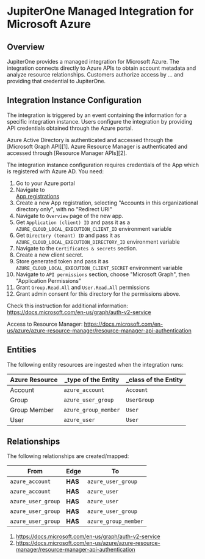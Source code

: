 # JupiterOne Managed Integration for Microsoft Azure

## Overview

JupiterOne provides a managed integration for Microsoft Azure. The integration
connects directly to Azure APIs to obtain account metadata and analyze resource
relationships. Customers authorize access by ... and providing that credential
to JupiterOne.

## Integration Instance Configuration

The integration is triggered by an event containing the information for a
specific integration instance. Users configure the integration by providing API
credentials obtained through the Azure portal.

Azure Active Directory is authenticated and accessed through the [Microsoft
Graph API][1]. Azure Resource Manager is authenticated and accessed through
[Resource Manager APIs][2].

The integration instance configuration requires credentials of the App which is
registered with Azure AD. You need:

1. Go to your Azure portal
2. Navigate to  
   [App registrations](https://portal.azure.com/#blade/Microsoft_AAD_IAM/ActiveDirectoryMenuBlade/RegisteredAppsPreview)
3. Create a new App registration, selecting "Accounts in this organizational
   directory only", with no "Redirect URI"
4. Navigate to `Overview` page of the new app.
5. Get `Application (client) ID` and pass it as a
   `AZURE_CLOUD_LOCAL_EXECUTION_CLIENT_ID` environment variable
6. Get `Directory (tenant) ID` and pass it as
   `AZURE_CLOUD_LOCAL_EXECUTION_DIRECTORY_ID` environment variable
7. Navigate to the `Certificates & secrets` section.
8. Create a new client secret.
9. Store generated token and pass it as
   `AZURE_CLOUD_LOCAL_EXECUTION_CLIENT_SECRET` environment variable
10. Navigate to `API permissions` section, choose "Microsoft Graph", then
    "Application Permissions"
11. Grant `Group.Read.All` and `User.Read.All` permissions
12. Grant admin consent for this directory for the permissions above.

Check this instruction for additional information:
https://docs.microsoft.com/en-us/graph/auth-v2-service

Access to Resource Manager:
https://docs.microsoft.com/en-us/azure/azure-resource-manager/resource-manager-api-authentication

## Entities

The following entity resources are ingested when the integration runs:

| Azure Resource | \_type of the Entity | \_class of the Entity |
| -------------- | -------------------- | --------------------- |
| Account        | `azure_account`      | `Account`             |
| Group          | `azure_user_group`   | `UserGroup`           |
| Group Member   | `azure_group_member` | `User`                |
| User           | `azure_user`         | `User`                |

## Relationships

The following relationships are created/mapped:

| From               | Edge    | To                   |
| ------------------ | ------- | -------------------- |
| `azure_account`    | **HAS** | `azure_user_group`   |
| `azure_account`    | **HAS** | `azure_user`         |
| `azure_user_group` | **HAS** | `azure_user`         |
| `azure_user_group` | **HAS** | `azure_user_group`   |
| `azure_user_group` | **HAS** | `azure_group_member` |

1. https://docs.microsoft.com/en-us/graph/auth-v2-service
2. https://docs.microsoft.com/en-us/azure/azure-resource-manager/resource-manager-api-authentication

